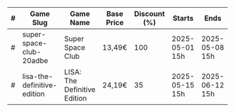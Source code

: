 |#|Game Slug|Game Name|Base Price|Discount (%)|Starts|Ends|
|---|---|---|---|---|---|---|
|#|super-space-club-20adbe|Super Space Club|13,49€|100|2025-05-01 15h|2025-05-08 15h|
|#|lisa-the-definitive-edition|LISA: The Definitive Edition|24,19€|35|2025-05-15 15h|2025-06-12 15h|
